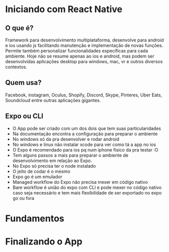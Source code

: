 # Iniciando com React Native


## O que é?
Framework para desenvolvimento multiplataforma, desenvolve para android e ios usando js facilitando manutenção e implementação de novas funções. Permite também personalizar funcionalidades específicas para cada ambiente. Hoje não se resume apenas ao ios e android, mas podem ser desenvolvidas aplicações desktop para windows, mac, vr e outros diversos contextos.

## Quem usa?
Facebook, instagram, Oculus, Shopify, Discord, Skype, Pinteres, Uber Eats, Soundcloud entre outras aplicações gigantes.

## Expo ou CLI
- O App pode ser criado com um dos dois que tem suas particularidades
- Na documentação encontra a configuração para preparar o ambiente
- No windows só da pra desenvolver e rodar android
- No windows e linux não instalar xcode para ver como tá a app no ios
- O Expo é recomendado para ios pq num iphone fisico da pra testar :O
- Tem alguns passos a mais para preparar o ambiente de desenvolvimento em relação ao Expo.
- No Expo só precisa ter o node instalado
- O jeito de codar é o mesmo
- Expo go é um emulador
- Managed workflow do Expo não precisa mexer em código nativo
- Bare workflow é união do expo com CLI e pode mexer no código nativo caso seja necessário e tem mais flexibilidade de ser exportado no expo go ou fora

# Fundamentos

# Finalizando o App